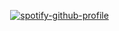  ‎ ‎ ‎ ‎ ‎ ‎  ‎ ‎ ‎ ‎ ‎  ‎ ‎ ‎ ‎ ‎ ‎ ‎ ‎ ‎ ‎ ‎ ‎ ‎ ‎ ‎‎ ‎ ‎ ‎ ‎ ‎ ‎ ‎ ‎ ‎ ‎ ‎ ‎ ‎ ‎ ‎‎ ‎ ‎ ‎[![spotify-github-profile](https://spotify-github-profile.kittinanx.com/api/view?uid=31xau55gmj5ufec2bl4hbxh2zl24&cover_image=true&theme=novatorem&show_offline=true&background_color=000000&interchange=false&bar_color=ffffff&bar_color_cover=false)](https://github.com/kittinan/spotify-github-profile)

